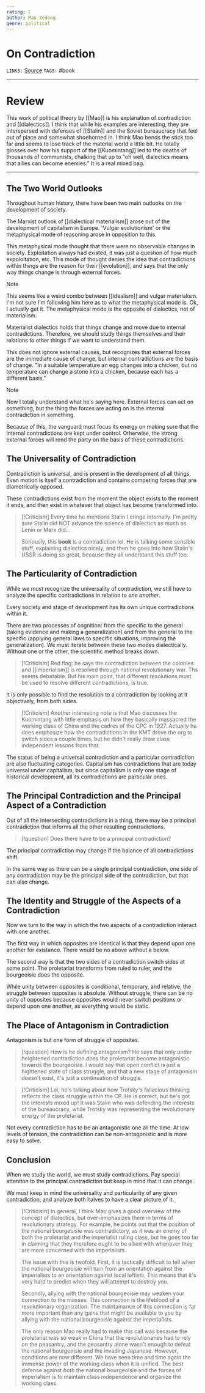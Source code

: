 ```yaml
---
rating: C 
author: Mao Zedong
genre: political
---
```

# On Contradiction
`LINKS:` [Source](https://www.marxists.org/reference/archive/mao/selected-works/volume-1/mswv1_17.htm) 
`TAGS:` #book 

---
# Review
This work of political theory by [[Mao]] is his explanation of contradiction and [[dialectics]]. I think that while his examples are interesting, they are interspersed with defenses of [[Stalin]] and the Soviet bureaucracy that feel out of place and somewhat shoehorned in. I think Mao bends the stick too far and seems to lose track of the material world a little bit. He totally glosses over how his support of the [[Kuomintang]] led to the deaths of thousands of communists, chalking that up to "oh well, dialectics means that allies can become enemies." It is a real mixed bag. 

---
## The Two World Outlooks
Throughout human history, there have been two main outlooks on the development of society. 

The Marxist outlook of [[dialectical materialism]] arose out of the development of capitalism in Europe. 'Vulgar evolutionism' or the metaphysical mode of reasoning arose in opposition to this. 

This metaphysical mode thought that there were no observable changes in society. Exploitation always had existed, it was just a question of how much expoloitation, etc. This mode of thought denies the idea that contradictions within things are the reason for their [[evolution]], and says that the only way things change is through external forces.

> [!note]
> This seems like a weird combo between [[idealism]] and vulgar materialism. I'm not sure I'm following him here as to what the metaphysical mode is. Ok, I actually get it. The metaphysical mode is the opposite of dialectics, not of materialism.

Materialist dialectics holds that things change and move due to internal contradictions. Therefore, we should study things themselves and their relations to other things if we want to understand them. 

This does not ignore external causes, but recognizes that external forces are the immediate cause of change, but internal contradictions are the basis of change. "In a suitable temperature an egg changes into a chicken, but no temperature can change a stone into a chicken, because each has a different basis."

> [!note]
> Now I totally understand what he's saying here. External forces can act on something, but the thing the forces are acting on is the internal contradiction in something.

Because of this, the vanguard must focus its energy on making sure that the internal contradictions are kept under control. Otherwise, the strong external forces will rend the party on the basis of these contradictions.

## The Universality of Contradiction
Contradiction is universal, and is present in the development of all things. Even motion is itself a contradiction and contains competing forces that are diametrically opposed. 

These contradictions exist from the moment the object exists to the moment it ends, and then exist in whatever that object has become transformed into. 

> [!Criticism]
> Every time he mentions Stalin I cringe internally. I'm pretty sure Stalin did NOT advance the science of dialectics as much as Lenin or Marx did...
> 
> Seriously, this **book** is a contradiction lol. He is talking some sensible stuff, explaining dialectics nicely, and then he goes into how Stalin's USSR is doing so great, because they all understand this stuff too.
## The Particularity of Contradiction
While we must recognize the universality of contradiction, we still have to analyze the specific contradictions in relation to *one another*. 

Every society and stage of development has its own unique contradictions within it. 

There are two processes of cognition: from the specific to the general (taking evidence and making a generalization) and from the general to the specific (applying general laws to specific situations, improving the generalization). We must iterate between these two modes dialectically. Without one or the other, the scientific method breaks down.

> [!Criticism]
> Red flag: he says the contradiction between the colonies and [[imperialism]] is resolved through national revolutionary war. Ths seems debatable. But his main point, that different resolutions must be used to resolve different contradictions, is true.

It is only possible to find the resolution to a contradiction by looking at it objectively, from both sides.

> [!Criticism]
> Another interesting note is that Mao discusses the Kuomintang with little emphasis on how they basically massacred the working class of China and the cadres of the CPC in 1927. Actually he does emphasize how the contradictions in the KMT drove the org to switch sides a couple times, but he didn't really draw class independent lessons from that.

The status of being a universal contradiction and a particular contradiction are also fluctuating categories. Capitalism has contradictions that are today universal under capitalism, but since capitalism is only one stage of historical development, all its contradictions are particular ones. 

## The Principal Contradiction and the Principal Aspect of a Contradiction
Out of all the intersecting contradictions in a thing, there may be a principal contradiction that informs all the other resulting contradictions.

> [!question]
> Does there have to be a principal contradiction?

The principal contradiction may change if the balance of all contradictions shift. 

In the same way as there can be a single principal contradiction, one side of any contradiction may be the principal side of the contradiction, but that can also change. 

## The Identity and Struggle of the Aspects of a Contradiction
Now we turn to the way in which the two aspects of a contradiction interact with one another. 

The first way in which opposites are identical is that they depend upon one another for existance. There would be no above without a below. 

The second way is that the two sides of a contradiction switch sides at some point. The proletariat transforms from ruled to ruler, and the bourgeoisie does the opposite. 

While unity between opposites is conditional, temporary, and relative, the struggle between opposites is absolute. Without struggle, there can be no unity of opposites because opposites would never switch positions or depend upon one another, as everything would be static.

## The Place of Antagonism in Contradiction
Antagonism is but one form of struggle of opposites. 

> [!question]
> How is he defining antagonism? He says that only under heightened contradiction does the proletariat become antagonistic towards the bourgeoisie. I would say that open conflict is just a hightened state of class struggle, and that a new stage of antagonism doesn't exist, it's just a continuation of struggle.

> [!Criticism]
> Lol, he's talking about how Trotsky's fallacious thinking reflects the class struggle within the CP. He is correct, but he's got the interests mixed up! It was Stalin who was defending the interests of the bureaucracy, while Trotsky was representing the revolutionary energy of the proletariat.

Not every contradiction has to be an antagonistic one all the time. At low levels of tension, the contradiction can be non-antagonistic and is more easy to solve.  

## Conclusion
When we study the world, we must study contradictions. Pay special attention to the principal contradiction but keep in mind that it can change. 

We must keep in mind the universality and particularity of any given contradiction, and analyze both halves to have a clear picture of it. 

> [!Criticism]
> In general, I think Mao gives a good overview of the concept of dialectics, but over-emphasizes them in terms of revolutionary strategy. For example, he points out that the position of the national bourgeoisie was contradictory, as it was an enemy of both the proletariat and the imperialist ruling class, but he goes too far in claiming that they therefore ought to be allied with whenever they are more concerned with the imperialists. 
> 
> The issue with this is twofold. First, it is tactically difficult to tell when the national bourgeoisie will turn from an orientation against the imperialists to an orientation against local leftists. This means that it's very hard to predict when they will attempt to destroy you.
> 
> Secondly, allying with the national bourgeoisie may weaken your connection to the masses. This connection is the lifeblood of a revolutionary organization. The maintainance of this connection is far more important than any gains that might be available to you by allying with the national bourgeoisie against the imperialists. 
> 
> The only reason Mao really had to make this call was because the proletariat was so weak in China that the revolutionaries had to rely on the peasantry, and the peasantry alone wasn't enough to defeat the national bourgeoisie and the invading Japanese. However, conditions are now different. We have seen time and time again the immense power of the working class when it is unified. The best defense against *both* the national bourgeoisie and the forces of imperialism is to maintain class independence and organize the working class. 